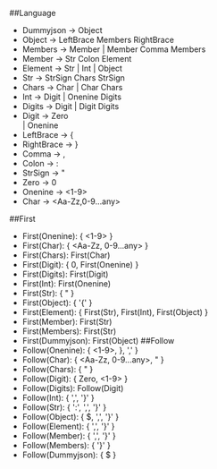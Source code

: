 ##Language
- Dummyjson -> Object
- Object -> LeftBrace Members RightBrace
- Members -> Member
         | Member Comma Members
- Member -> Str Colon Element
- Element -> Str
         | Int
	  | Object
- Str -> StrSign Chars StrSign
- Chars -> Char
       | Char Chars
- Int -> Digit
     | Onenine Digits								
- Digits -> Digit
        | Digit Digits				
- Digit -> Zero										
       | Onenine									
- LeftBrace -> {
- RightBrace -> }
- Comma -> ,
- Colon -> :
- StrSign -> "
- Zero -> 0
- Onenine -> <1-9>
- Char -> <Aa-Zz,0-9...any>

##First
- First(Onenine): { <1-9> }
- First(Char): { <Aa-Zz, 0-9...any> }
- First(Chars): First(Char)
- First(Digit): { 0, First(Onenine) }
- First(Digits): First(Digit)
- First(Int): First(Onenine)
- First(Str): { " }
- First(Object): { '{' }
- First(Element): { First(Str), First(Int), First(Object) }
- First(Member): First(Str)
- First(Members): First(Str)
- First(Dummyjson): First(Object)
##Follow
- Follow(Onenine): { <1-9>, }, ',' }
- Follow(Char): { <Aa-Zz, 0-9...any>, " }
- Follow(Chars): { " }
- Follow(Digit): { Zero, <1-9> }
- Follow(Digits): Follow(Digit)
- Follow(Int): { ',', '}' }
- Follow(Str): { ':', ',', '}' }
- Follow(Object): { $, ',', '}' }
- Follow(Element): { ',', '}' }
- Follow(Member): { ',', '}' }
- Follow(Members): { '}' }
- Follow(Dummyjson): { $ }
